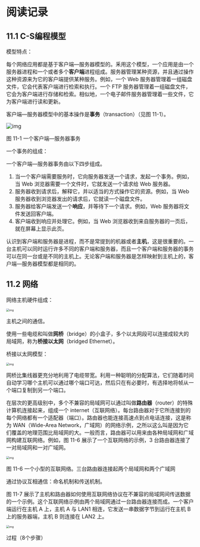 # 阅读记录

## 11.1 C-S编程模型

模型特点：

每个网络应用都是基于客户端—服务器模型的。釆用这个模型，一个应用是由一个服务器进程和一个或者多个**客户端**进程组成。服务器管理某种资源，并且通过操作这种资源来为它的客户端提供某种服务。例如，一个 Web 服务器管理着一组磁盘文件，它会代表客户端进行检索和执行。一个 FTP 服务器管理着一组磁盘文件，它会为客户端进行存储和检索。相似地，一个电子邮件服务器管理着一些文件，它为客户端进行读和更新。

客户端—服务器模型中的基本操作是**事务**（transaction）（见图 11-1）。

![img](https://1087580735-files.gitbook.io/~/files/v0/b/gitbook-legacy-files/o/assets%2F-MHt_spaxGgCbp2POnfq%2F-MIcEDmtR-tqJ-C9Mr2d%2F-MIcFLCPfWxblhRZ7AP_%2F11-01%20%E4%B8%80%E4%B8%AA%E5%AE%A2%E6%88%B7%E7%AB%AF%E6%9C%8D%E5%8A%A1%E5%99%A8%E4%BA%8B%E5%8A%A1.png?alt=media&token=78c8799d-c6de-4407-8770-609fff26bf02)

图 11-1 一个客户端—服务器事务

一个事务的组成：

一个客户端—服务器事务由以下四步组成。

1. 当一个客户端需要服务时，它向服务器发送一个请求，发起一个事务。例如，当 Web 浏览器需要一个文件时，它就发送一个请求给 Web 服务器。
2. 服务器收到请求后，解释它，并以适当的方式操作它的资源。例如，当 Web 服务器收到浏览器发出的请求后，它就读一个磁盘文件。
3. 服务器给客户端发送一个**响应**，并等待下一个请求。例如，Web 服务器将文件发送回客户端。
4. 客户端收到响应并处理它。例如，当 Web 浏览器收到来自服务器的一页后，就在屏幕上显示此页。

认识到客户端和服务器是进程，而不是常提到的机器或者**主机**，这是很重要的。一台主机可以同时运行许多不同的客户端和服务器，而且一个客户端和服务器的事务可以在同一台或是不同的主机上。无论客户端和服务器是怎样映射到主机上的，客户端—服务器模型都是相同的。

## 11.2 网络

网络主机硬件组成：

<img src="https://1087580735-files.gitbook.io/~/files/v0/b/gitbook-legacy-files/o/assets%2F-MHt_spaxGgCbp2POnfq%2F-MIcFl23F3mZVEkEbplX%2F-MIcFnVWynYxtK3NJ2f-%2F11-02%20%E4%B8%80%E4%B8%AA%E7%BD%91%E7%BB%9C%E4%B8%BB%E6%9C%BA%E7%9A%84%E7%A1%AC%E4%BB%B6%E7%BB%84%E6%88%90.png?alt=media&token=3b44a186-e4d9-4249-be30-51873d1fbe14" alt="img" style="zoom:50%;" />

主机之间的通信。

使用一些电缆和叫做**网桥**（bridge）的小盒子，多个以太网段可以连接成较大的局域网，称为**桥接以太网**（bridged Ethernet）。

桥接以太网模型：

<img src="https://1087580735-files.gitbook.io/~/files/v0/b/gitbook-legacy-files/o/assets%2F-MHt_spaxGgCbp2POnfq%2F-MIcFl23F3mZVEkEbplX%2F-MIcGBwQgcFq_cQ41BB3%2F11-04%20%E6%A1%A5%E6%8E%A5%E4%BB%A5%E5%A4%AA%E7%BD%91.png?alt=media&token=be280145-d387-4296-bc60-2d05e2a78e02" alt="img" style="zoom:50%;" />

网桥比集线器更充分地利用了电缆带宽。利用一种聪明的分配算法，它们随着时间自动学习哪个主机可以通过哪个端口可达，然后只在有必要时，有选择地将帧从一个端口复制到另一个端口。

在层次的更高级别中，多个不兼容的局域网可以通过叫做**路由器**（router）的特殊计算机连接起来，组成一个 internet（互联网络）。每台路由器对于它所连接到的每个网络都有一个适配器（端口）。路由器也能连接高速点到点电话连接，这是称为 WAN（Wide-Area Network，广域网）的网络示例，之所以这么叫是因为它们覆盖的地理范围比局域网的大。一般而言，路由器可以用来由各种局域网和广域网构建互联网络。例如，图 11-6 展示了一个互联网络的示例，3 台路由器连接了一对局域网和一对广域网。

<img src="https://1087580735-files.gitbook.io/~/files/v0/b/gitbook-legacy-files/o/assets%2F-MHt_spaxGgCbp2POnfq%2F-MIcFl23F3mZVEkEbplX%2F-MIcGwrig9daBai1FRYF%2F11-06%20%E4%B8%80%E4%B8%AA%E5%B0%8F%E5%9E%8B%E7%9A%84%E4%BA%92%E8%81%94%E7%BD%91%E7%BB%9C.png?alt=media&token=5bcd8467-c2bb-470e-bed0-fac5b929f4e1" alt="img" style="zoom:50%;" />

图 11-6 一个小型的互联网络。三台路由器连接起两个局域网和两个广域网

通过协议互相通信：命名机制和传送机制。

图 11-7 展示了主机和路由器如何使用互联网络协议在不兼容的局域网间传送数据的一个示例。这个互联网络示例由两个局域网通过一台路由器连接而成。一个客户端运行在主机 A 上，主机 A 与 LAN1 相连，它发送一串数据字节到运行在主机 B 上的服务器端，主机 B 则连接在 LAN2 上。

<img src="https://1087580735-files.gitbook.io/~/files/v0/b/gitbook-legacy-files/o/assets%2F-MHt_spaxGgCbp2POnfq%2F-MIcFl23F3mZVEkEbplX%2F-MIcHP1NeaIedAWbfoVx%2F11-07%20%E4%BA%92%E8%81%94%E7%BD%91%E6%95%B0%E6%8D%AE%E4%BB%8E%E4%B8%80%E5%8F%B0%E4%B8%BB%E6%9C%BA%E4%BC%A0%E9%80%81%E5%88%B0%E5%8F%A6%E4%B8%80%E5%8F%B0%E4%B8%BB%E6%9C%BA.png?alt=media&token=581d6613-fcdc-4710-b94f-23b375c3423f" alt="img" style="zoom:50%;" />

过程（8个步骤）

















